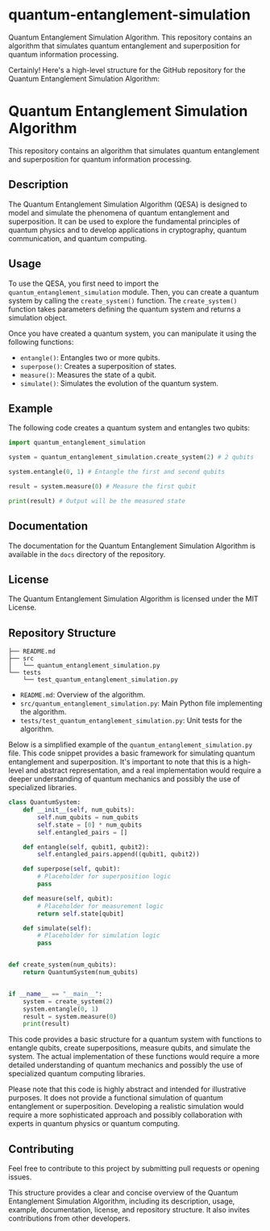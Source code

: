 # quantum-entanglement-simulation
Quantum Entanglement Simulation Algorithm. This repository contains an algorithm that simulates quantum entanglement and superposition for quantum information processing.

Certainly! Here's a high-level structure for the GitHub repository for the Quantum Entanglement Simulation Algorithm:

# Quantum Entanglement Simulation Algorithm

This repository contains an algorithm that simulates quantum entanglement and superposition for quantum information processing.

## Description

The Quantum Entanglement Simulation Algorithm (QESA) is designed to model and simulate the phenomena of quantum entanglement and superposition. It can be used to explore the fundamental principles of quantum physics and to develop applications in cryptography, quantum communication, and quantum computing.

## Usage

To use the QESA, you first need to import the `quantum_entanglement_simulation` module. Then, you can create a quantum system by calling the `create_system()` function. The `create_system()` function takes parameters defining the quantum system and returns a simulation object.

Once you have created a quantum system, you can manipulate it using the following functions:

* `entangle()`: Entangles two or more qubits.
* `superpose()`: Creates a superposition of states.
* `measure()`: Measures the state of a qubit.
* `simulate()`: Simulates the evolution of the quantum system.

## Example

The following code creates a quantum system and entangles two qubits:

```python
import quantum_entanglement_simulation

system = quantum_entanglement_simulation.create_system(2) # 2 qubits

system.entangle(0, 1) # Entangle the first and second qubits

result = system.measure(0) # Measure the first qubit

print(result) # Output will be the measured state
```

## Documentation

The documentation for the Quantum Entanglement Simulation Algorithm is available in the `docs` directory of the repository.

## License

The Quantum Entanglement Simulation Algorithm is licensed under the MIT License.

## Repository Structure

```
├── README.md
├── src
│   └── quantum_entanglement_simulation.py
└── tests
    └── test_quantum_entanglement_simulation.py
```

- `README.md`: Overview of the algorithm.
- `src/quantum_entanglement_simulation.py`: Main Python file implementing the algorithm.
- `tests/test_quantum_entanglement_simulation.py`: Unit tests for the algorithm.


Below is a simplified example of the `quantum_entanglement_simulation.py` file. This code snippet provides a basic framework for simulating quantum entanglement and superposition. It's important to note that this is a high-level and abstract representation, and a real implementation would require a deeper understanding of quantum mechanics and possibly the use of specialized libraries.

```python
class QuantumSystem:
    def __init__(self, num_qubits):
        self.num_qubits = num_qubits
        self.state = [0] * num_qubits
        self.entangled_pairs = []

    def entangle(self, qubit1, qubit2):
        self.entangled_pairs.append((qubit1, qubit2))

    def superpose(self, qubit):
        # Placeholder for superposition logic
        pass

    def measure(self, qubit):
        # Placeholder for measurement logic
        return self.state[qubit]

    def simulate(self):
        # Placeholder for simulation logic
        pass


def create_system(num_qubits):
    return QuantumSystem(num_qubits)


if __name__ == "__main__":
    system = create_system(2)
    system.entangle(0, 1)
    result = system.measure(0)
    print(result)
```

This code provides a basic structure for a quantum system with functions to entangle qubits, create superpositions, measure qubits, and simulate the system. The actual implementation of these functions would require a more detailed understanding of quantum mechanics and possibly the use of specialized quantum computing libraries.

Please note that this code is highly abstract and intended for illustrative purposes. It does not provide a functional simulation of quantum entanglement or superposition. Developing a realistic simulation would require a more sophisticated approach and possibly collaboration with experts in quantum physics or quantum computing.



## Contributing

Feel free to contribute to this project by submitting pull requests or opening issues.

This structure provides a clear and concise overview of the Quantum Entanglement Simulation Algorithm, including its description, usage, example, documentation, license, and repository structure. It also invites contributions from other developers.
